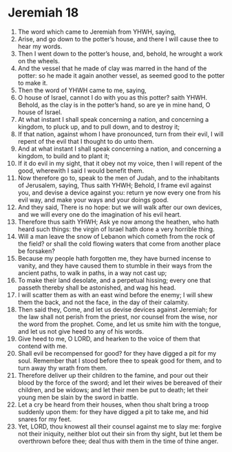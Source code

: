 ﻿# Jeremiah 18
1. The word which came to Jeremiah from YHWH, saying, 
2. Arise, and go down to the potter’s house, and there I will cause thee to hear my words. 
3. Then I went down to the potter’s house, and, behold, he wrought a work on the wheels. 
4. And the vessel that he made of clay was marred in the hand of the potter: so he made it again another vessel, as seemed good to the potter to make it. 
5. Then the word of YHWH came to me, saying, 
6. O house of Israel, cannot I do with you as this potter? saith YHWH. Behold, as the clay is in the potter’s hand, so are ye in mine hand, O house of Israel. 
7. At what instant I shall speak concerning a nation, and concerning a kingdom, to pluck up, and to pull down, and to destroy it; 
8. If that nation, against whom I have pronounced, turn from their evil, I will repent of the evil that I thought to do unto them. 
9. And at what instant I shall speak concerning a nation, and concerning a kingdom, to build and to plant it; 
10. If it do evil in my sight, that it obey not my voice, then I will repent of the good, wherewith I said I would benefit them. 
11.  Now therefore go to, speak to the men of Judah, and to the inhabitants of Jerusalem, saying, Thus saith YHWH; Behold, I frame evil against you, and devise a device against you: return ye now every one from his evil way, and make your ways and your doings good. 
12. And they said, There is no hope: but we will walk after our own devices, and we will every one do the imagination of his evil heart. 
13. Therefore thus saith YHWH; Ask ye now among the heathen, who hath heard such things: the virgin of Israel hath done a very horrible thing. 
14. Will a man leave the snow of Lebanon which cometh from the rock of the field? or shall the cold flowing waters that come from another place be forsaken? 
15. Because my people hath forgotten me, they have burned incense to vanity, and they have caused them to stumble in their ways from the ancient paths, to walk in paths, in a way not cast up; 
16. To make their land desolate, and a perpetual hissing; every one that passeth thereby shall be astonished, and wag his head. 
17. I will scatter them as with an east wind before the enemy; I will shew them the back, and not the face, in the day of their calamity. 
18.  Then said they, Come, and let us devise devices against Jeremiah; for the law shall not perish from the priest, nor counsel from the wise, nor the word from the prophet. Come, and let us smite him with the tongue, and let us not give heed to any of his words. 
19. Give heed to me, O LORD, and hearken to the voice of them that contend with me. 
20. Shall evil be recompensed for good? for they have digged a pit for my soul. Remember that I stood before thee to speak good for them, and to turn away thy wrath from them. 
21. Therefore deliver up their children to the famine, and pour out their blood by the force of the sword; and let their wives be bereaved of their children, and be widows; and let their men be put to death; let their young men be slain by the sword in battle. 
22. Let a cry be heard from their houses, when thou shalt bring a troop suddenly upon them: for they have digged a pit to take me, and hid snares for my feet. 
23. Yet, LORD, thou knowest all their counsel against me to slay me: forgive not their iniquity, neither blot out their sin from thy sight, but let them be overthrown before thee; deal thus with them in the time of thine anger. 
